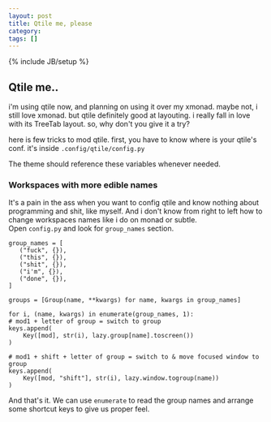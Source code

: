 ```yaml
---
layout: post
title: Qtile me, please
category: 
tags: []
---
```

{% include JB/setup %}
## Qtile me..
i'm using qtile now, and planning on using it over my xmonad. maybe not, i still love xmonad. but qtile definitely good at layouting. i really fall in love with its TreeTab layout. so, why don't you give it a try?

here is few tricks to mod qtile.
first, you have to know where is your qtile's conf. it's inside `.config/qtile/config.py`

The theme should reference these variables whenever needed.
    
### Workspaces with more edible names

It's a pain in the ass when you want to config qtile and know nothing about programming and shit, like myself. And i don't know from right to left how to change workspaces names like i do on monad or subtle. <br>
Open `config.py` and look for `group_names` section. 

    group_names = [
	   ("fuck", {}),
	   ("this", {}),
	   ("shit", {}),
	   ("i'm", {}),
	   ("done", {}),
    ]
    
    groups = [Group(name, **kwargs) for name, kwargs in group_names]
    
    for i, (name, kwargs) in enumerate(group_names, 1):
    # mod1 + letter of group = switch to group
    keys.append(
        Key([mod], str(i), lazy.group[name].toscreen())
    )

    # mod1 + shift + letter of group = switch to & move focused window to group
    keys.append(
        Key([mod, "shift"], str(i), lazy.window.togroup(name))
    )


And that's it. We can use `enumerate` to read the group names and arrange some shortcut keys to give us proper feel.
